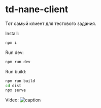 # td-nane-client

Тот самый клиент для тестового задания.

Install:
```bash
npm i
```

Run dev:
```bash
npm run dev
```

Run build:
```bash
npm run build
cd dist
npx serve
```

Video:
![caption]("https://i.gyazo.com/2406133a07b27d0241436e16afa4c99c.mp4"/GIF)
